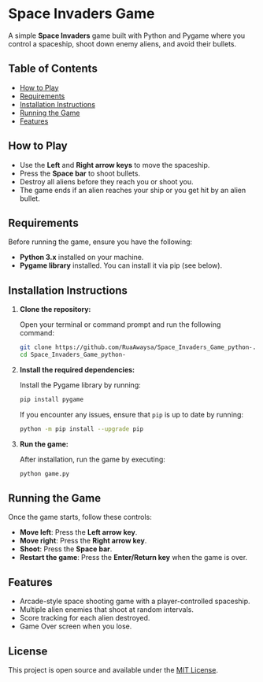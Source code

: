 # Space Invaders Game

A simple **Space Invaders** game built with Python and Pygame where you control a spaceship, shoot down enemy aliens, and avoid their bullets.

## Table of Contents
- [How to Play](#how-to-play)
- [Requirements](#requirements)
- [Installation Instructions](#installation-instructions)
- [Running the Game](#running-the-game)
- [Features](#features)

## How to Play

- Use the **Left** and **Right arrow keys** to move the spaceship.
- Press the **Space bar** to shoot bullets.
- Destroy all aliens before they reach you or shoot you.
- The game ends if an alien reaches your ship or you get hit by an alien bullet.

## Requirements

Before running the game, ensure you have the following:

- **Python 3.x** installed on your machine.
- **Pygame library** installed. You can install it via pip (see below).

## Installation Instructions

1. **Clone the repository:**

    Open your terminal or command prompt and run the following command:

    ```bash
    git clone https://github.com/RuaAwaysa/Space_Invaders_Game_python-.git
    cd Space_Invaders_Game_python-
    ```

2. **Install the required dependencies:**

    Install the Pygame library by running:

    ```bash
    pip install pygame
    ```

    If you encounter any issues, ensure that `pip` is up to date by running:

    ```bash
    python -m pip install --upgrade pip
    ```

3. **Run the game:**

    After installation, run the game by executing:

    ```bash
    python game.py
    ```

## Running the Game

Once the game starts, follow these controls:

- **Move left**: Press the **Left arrow key**.
- **Move right**: Press the **Right arrow key**.
- **Shoot**: Press the **Space bar**.
- **Restart the game**: Press the **Enter/Return key** when the game is over.

## Features

- Arcade-style space shooting game with a player-controlled spaceship.
- Multiple alien enemies that shoot at random intervals.
- Score tracking for each alien destroyed.
- Game Over screen when you lose.
## License

This project is open source and available under the [MIT License](LICENSE).
